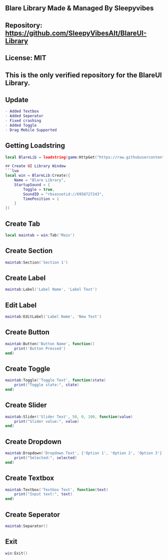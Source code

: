 ## Blare Library Made & Managed By Sleepyvibes
## Repository: https://github.com/SleepyVibesAlt/BlareUI-Library
## License: MIT
## This is the only verified repository for the BlareUI Library.

## Update
```lua
- Added Textbox
- Added Seperator
- Fixed crashing
- Added Toggle
- Drag Mobile Supported
```

## Getting Loadstring
```lua
local BlareLib = loadstring(game:HttpGet("https://raw.githubusercontent.com/SleepyVibesAlt/BlareUI-Library/refs/heads/main/BlareUI.lua"))()```

## Create UI Library Window
```lua
local win = BlareLib:Create({
    Name = "Blare Library",
    StartupSound = {
        Toggle = true,
        SoundID = "rbxassetid://6958727243",
        TimePosition = 1
    }
})
```

## Create Tab
```lua
local maintab = win:Tab('Main')
```

## Create Section
```lua
maintab:Section('Section 1')
```

## Create Label
```lua
maintab:Label('Label Name', 'Label Text')
```

## Edit Label
```lua
maintab:EditLabel('Label Name', 'New Text')
```

## Create Button
```lua
maintab:Button('Button Name', function()
    print('Button Pressed')
end)
```

## Create Toggle
```lua
maintab:Toggle('Toggle Text', function(state)
    print("Toggle state:", state)
end)
```

## Create Slider
```lua
maintab:Slider('Slider Text', 50, 0, 100, function(value)
    print("Slider value:", value)
end)
```

## Create Dropdown
```lua
maintab:Dropdown('Dropdown Text', {'Option 1', 'Option 2', 'Option 3'}, function(selected)
    print("Selected:", selected)
end)
```

## Create Textbox
```lua
maintab:Textbox('Textbox Text', function(text)
    print("Input text:", text)
end)
```

## Create Seperator
```lua
maintab:Separator()
```

## Exit
```lua
win:Exit()
```